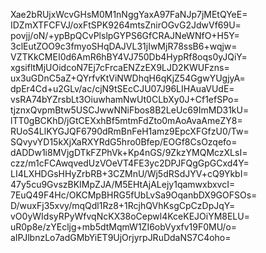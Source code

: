 Xae2bRUjxWcvGHsM0M1nNggYaxA97FaNJp7jMEtQYeE=
IDZmXTFCFVJ/oxFtSPK9264mtsZnirOGvG2JdwVf69U=
povjj/oN/+ypBpQCvPlslpGYPS6GfCRAJNeWNfO+H5Y=
3clEutZOO9c3fmyoSHqDAJVL31jIwMjR78ssB6+wqjw=
VZTKkCMEI0d6AmR6hBY4VJ750Db4HypRf8oqs0yJQiY=
xgsifltMjUOidcoN7Ej7cFrcaENZzEX9LJD2KWUFzns=
ux3uGDnC5aZ+QYrfvKtViNWDhqH6qKjZ54GgwYUgjyA=
dpEr4Cd+u2GLv/ac/cjN9tSEcCJU07J96LIHAuaVUdE=
vsRA74bYZrsbLt3OiuwhamNwUt0CLbXy0J+Cf1efSPo=
tjznxQvpmBtw5USCJwwNNiFbos8B2LeUc69ImMD31kU=
lTT0gBCKhD/jGtCEXxhBf5mtmFdZto0mAoAvaAmeZY8=
RUoS4LlKYGJQF6790dRmBnFeH1amz9EpcXFGfzU0/Tw=
SQvyvYD15kXjXaRXYRdG5hro0Bfep/EOGf8CsOzqefo=
dADDw1i8MVjgDTkFZPhVk+Kp4nGS/9ZkzYMQMczXLsI=
czz/m1cFCAwqvedUzVOeVT4FE3yc2DPJFQgGpGCxd4Y=
LI4LXHDGsHHyZrbRB+3CZMnU/Wj5dRSdJYV+cQ9YkbI=
47y5cu9GvszBKIMpZJA/M5EHtAjALejy1qamwxbxvcI=
7EuQ49F4Hc/OKCMpBHRG5fUbLvSa9OqanbDX9GOFSOs=
D/wuxFj35xvy/mqQdl1Rz8+1RcjhQVhKsgCpCzDpJqY=
vO0yWIdsyRPyWfvqNcKX38oCepwl4KceKEJOiYM8ELU=
uR0p8e/zYEcljg+mb5dtMqmW1ZI6obVyxfv19F0MU/o=
aIPJlbnzLo7adGMbYiET9UjOrjyrpJRuDdaNS7C4oho=
